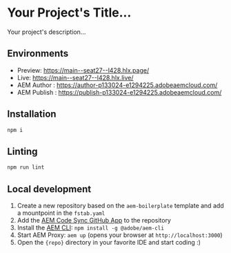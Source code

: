 # Your Project's Title...
Your project's description...

## Environments
- Preview: https://main--seat27--l428.hlx.page/
- Live: https://main--seat27--l428.hlx.live/
- AEM Author : https://author-p133024-e1294225.adobeaemcloud.com/
- AEM Publish : https://publish-p133024-e1294225.adobeaemcloud.com/

## Installation

```sh
npm i
```

## Linting

```sh
npm run lint
```

## Local development

1. Create a new repository based on the `aem-boilerplate` template and add a mountpoint in the `fstab.yaml`
1. Add the [AEM Code Sync GitHub App](https://github.com/apps/aem-code-sync) to the repository
1. Install the [AEM CLI](https://github.com/adobe/helix-cli): `npm install -g @adobe/aem-cli`
1. Start AEM Proxy: `aem up` (opens your browser at `http://localhost:3000`)
1. Open the `{repo}` directory in your favorite IDE and start coding :)
